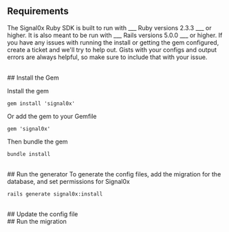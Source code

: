 ## Requirements

The Signal0x Ruby SDK is built to run with ___ Ruby versions 2.3.3 ___ or higher.  It is also meant to be run with ___ Rails versions 5.0.0 ___ or higher.  If you have any issues with running the install or getting the gem configured, create a ticket and we'll try to help out.  Gists with your configs and output errors are always helpful, so make sure to include that with your issue.

<br/>
## Install the Gem

Install the gem

`gem install 'signal0x'`

Or add the gem to your Gemfile

`gem 'signal0x'`

Then bundle the gem

`bundle install`

<br/>
## Run the generator
To generate the config files, add the migration for the database, and set permissions for Signal0x

`rails generate signal0x:install`

<br/>
## Update the config file


<br/>
## Run the migration
